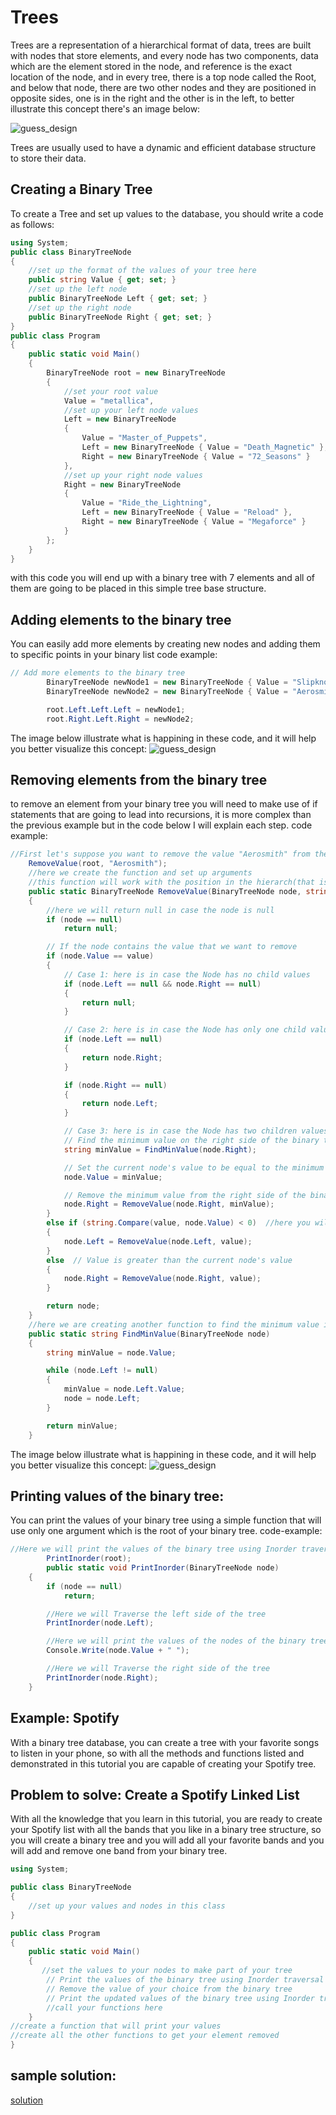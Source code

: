 # Trees

Trees are a representation of a hierarchical format of data, trees are built with nodes that store elements, and every node has two components, data which are the element stored in the node, and reference is the exact location of the node, and in every tree, there is a top node called the Root, and below that node, there are two other nodes and they are positioned in opposite sides, one is in the right and the other is in the left, to better illustrate this concept there's an image below:

![guess_design](Screenshot3.png)

Trees are usually used to have a dynamic and efficient database structure to store their data.
## Creating a Binary Tree
To create a Tree and set up values to the database, you should write a code as follows:
```csharp
using System;
public class BinaryTreeNode
{
    //set up the format of the values of your tree here
    public string Value { get; set; }
    //set up the left node
    public BinaryTreeNode Left { get; set; }
    //set up the right node
    public BinaryTreeNode Right { get; set; }
}
public class Program
{
    public static void Main()
    {
        BinaryTreeNode root = new BinaryTreeNode
        {
            //set your root value
            Value = "metallica",
            //set up your left node values
            Left = new BinaryTreeNode
            {
                Value = "Master_of_Puppets",
                Left = new BinaryTreeNode { Value = "Death_Magnetic" },
                Right = new BinaryTreeNode { Value = "72_Seasons" }
            },
            //set up your right node values
            Right = new BinaryTreeNode
            {
                Value = "Ride_the_Lightning",
                Left = new BinaryTreeNode { Value = "Reload" },
                Right = new BinaryTreeNode { Value = "Megaforce" }
            }
        };
    }
}
```
with this code you will end up with a binary tree with 7 elements and all of them are going to be placed in this simple tree base structure.

## Adding elements to the binary tree
You can easily add more elements by creating new nodes and adding them to specific points in your binary list
code example:
```csharp
// Add more elements to the binary tree
        BinaryTreeNode newNode1 = new BinaryTreeNode { Value = "Slipknot" };
        BinaryTreeNode newNode2 = new BinaryTreeNode { Value = "Aerosmith" };

        root.Left.Left.Left = newNode1;
        root.Right.Left.Right = newNode2;

```
The image below illustrate what is happining in these code, and it will help you better visualize this concept:
![guess_design](Screenshot4.png)
## Removing elements from the binary tree
to remove an element from your binary tree you will need to make use of if statements that are going to lead into recursions, it is more complex than the previous example but in the code below I will explain each step.
code example:
```csharp
//First let's suppose you want to remove the value "Aerosmith" from the binary tree, so you will turn that value into an argument to a function that is going to remove it, and you will also use the root of your binary tree as a positional argument.
    RemoveValue(root, "Aerosmith");
    //here we create the function and set up arguments
    //this function will work with the position in the hierarch(that is the root argument that we passed to the function above) that is going from the max value to the minimum value, so the function will go over the different levels of the tree to find the value that we desire to remove
    public static BinaryTreeNode RemoveValue(BinaryTreeNode node, string value)
    {
        //here we will return null in case the node is null
        if (node == null)
            return null;

        // If the node contains the value that we want to remove
        if (node.Value == value)
        {
            // Case 1: here is in case the Node has no child values
            if (node.Left == null && node.Right == null)
            {
                return null;
            }

            // Case 2: here is in case the Node has only one child value
            if (node.Left == null)
            {
                return node.Right;
            }

            if (node.Right == null)
            {
                return node.Left;
            }

            // Case 3: here is in case the Node has two children values
            // Find the minimum value on the right side of the binary tree using the FindingMinValeu() function
            string minValue = FindMinValue(node.Right);

            // Set the current node's value to be equal to the minimum value
            node.Value = minValue;

            // Remove the minimum value from the right side of the binary tree
            node.Right = RemoveValue(node.Right, minValue);
        }
        else if (string.Compare(value, node.Value) < 0)  //here you will use the .Compare() to see if the Value is less than the current node's value
        {
            node.Left = RemoveValue(node.Left, value);
        }
        else  // Value is greater than the current node's value
        {
            node.Right = RemoveValue(node.Right, value);
        }

        return node;
    }
    //here we are creating another function to find the minimum value in the binary tree
    public static string FindMinValue(BinaryTreeNode node)
    {
        string minValue = node.Value;

        while (node.Left != null)
        {
            minValue = node.Left.Value;
            node = node.Left;
        }

        return minValue;
    }
```
The image below illustrate what is happining in these code, and it will help you better visualize this concept:
![guess_design](Screenshot5.png)
## Printing values of the binary tree:
You can print the values of your binary tree using a simple function that will use only one argument which is the root of your binary tree.
code-example:
```csharp
//Here we will print the values of the binary tree using Inorder traversal with this function below
        PrintInorder(root);
        public static void PrintInorder(BinaryTreeNode node)
    {
        if (node == null)
            return;

        //Here we will Traverse the left side of the tree
        PrintInorder(node.Left);

        //Here we will print the values of the nodes of the binary tree
        Console.Write(node.Value + " ");

        //Here we will Traverse the right side of the tree
        PrintInorder(node.Right);
    }
```
## Example: Spotify
With a binary tree database, you can create a tree with your favorite songs to listen in your phone, so with all the methods and functions listed and demonstrated in this tutorial you are capable of creating your Spotify tree.
## Problem to solve: Create a Spotify Linked List
With all the knowledge that you learn in this tutorial, you are ready to create your Spotify list with all the bands that you like in a binary tree structure, so you will create a binary tree and you will add all your favorite bands and you will add and remove one band from your binary tree.
```csharp
using System;

public class BinaryTreeNode
{
    //set up your values and nodes in this class
}

public class Program
{
    public static void Main()
    {
       //set the values to your nodes to make part of your tree
        // Print the values of the binary tree using Inorder traversal
        // Remove the value of your choice from the binary tree
        // Print the updated values of the binary tree using Inorder traversal
        //call your functions here
    }
//create a function that will print your values
//create all the other functions to get your element removed
}
```
## sample solution:
[solution](/cse_final_p_tutorial/tree_solution/Program.cs)